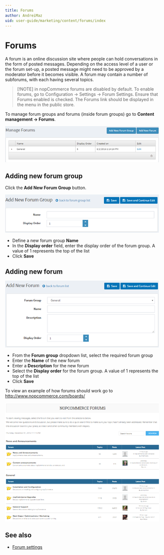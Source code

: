 ```yaml
---
title: Forums
author: AndreiMaz
uid: user-guide/marketing/content/forums/index
---
```


# Forums

A forum is an online discussion site where people can hold conversations in the form of posted messages. Depending on the access level of a user or the forum set-up, a posted message might need to be approved by a moderator before it becomes visible. A forum may contain a number of subforums, with each having several topics.

> [!NOTE] in nopCommerce forums are disabled by default. To enable forums, go to Configuration → Settings → Forum Settings. Ensure that Forums enabled is checked. The Forums link should be displayed in the menu in the public store.

To manage forum groups and forums (inside forum groups) go to **Content management → Forums**.

![Manage Forums](_static/index/forums1.png)

## Adding new forum group

Click the **Add New Forum Group** button.

![Add New Forum Group](_static/index/forums2.png)

- Define a new forum group **Name**
- In the **Display order** field, enter the display order of the forum group. A value of 1 represents the top of the list
- Click **Save**

## Adding new forum

![Adding new forum](_static/index/forums3.png)

- From the **Forum group** dropdown list, select the required forum group
- Enter the **Name** of the new forum
- Enter a **Description** for the new forum
- Select the **Display order** for the forum group. A value of 1 represents the top of the list
- Click **Save**

To view an example of how forums should work go to <http://www.nopcommerce.com/boards/>

![nopCommerce forums](_static/index/forums4.png)

## See also

- [Forum settings](xref:user-guide/marketing/content/forums/settings.md)
